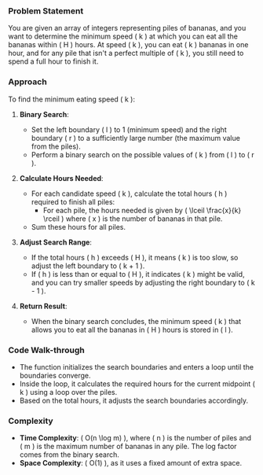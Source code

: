 ### Problem Statement
You are given an array of integers representing piles of bananas, and you want to determine the minimum speed \( k \) at which you can eat all the bananas within \( H \) hours. At speed \( k \), you can eat \( k \) bananas in one hour, and for any pile that isn't a perfect multiple of \( k \), you still need to spend a full hour to finish it.

### Approach
To find the minimum eating speed \( k \):

1. **Binary Search**:
   - Set the left boundary \( l \) to 1 (minimum speed) and the right boundary \( r \) to a sufficiently large number (the maximum value from the piles).
   - Perform a binary search on the possible values of \( k \) from \( l \) to \( r \).

2. **Calculate Hours Needed**:
   - For each candidate speed \( k \), calculate the total hours \( h \) required to finish all piles:
     - For each pile, the hours needed is given by \( \lceil \frac{x}{k} \rceil \) where \( x \) is the number of bananas in that pile.
   - Sum these hours for all piles.

3. **Adjust Search Range**:
   - If the total hours \( h \) exceeds \( H \), it means \( k \) is too slow, so adjust the left boundary to \( k + 1 \).
   - If \( h \) is less than or equal to \( H \), it indicates \( k \) might be valid, and you can try smaller speeds by adjusting the right boundary to \( k - 1 \).

4. **Return Result**:
   - When the binary search concludes, the minimum speed \( k \) that allows you to eat all the bananas in \( H \) hours is stored in \( l \).

### Code Walk-through
- The function initializes the search boundaries and enters a loop until the boundaries converge.
- Inside the loop, it calculates the required hours for the current midpoint \( k \) using a loop over the piles.
- Based on the total hours, it adjusts the search boundaries accordingly.

### Complexity
- **Time Complexity**: \( O(n \log m) \), where \( n \) is the number of piles and \( m \) is the maximum number of bananas in any pile. The log factor comes from the binary search.
- **Space Complexity**: \( O(1) \), as it uses a fixed amount of extra space.

